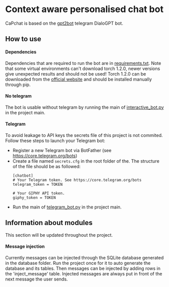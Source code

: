 # Context aware personalised chat bot
CaPchat is based on the [gpt2bot](https://github.com/polakowo/gpt2bot) telegram DialoGPT bot.

## How to use
#### Dependencies 
Dependencies that are required to run the bot are in [requirements.txt](https://github.com/ubaer/Personalised_context_aware_DialoGPT/blob/master/requirements.txt). Note that some virtual environments can't download torch 1.2.0, newer versions give unexpected results and should not be used! Torch 1.2.0 can be downloaded from the [official website](https://download.pytorch.org/whl/torch_stable.html) and should be installed manually through pip.
#### No telegram
The bot is usable without telegram by running the main of [interactive_bot.py](https://github.com/ubaer/Personalised_context_aware_DialoGPT/blob/master/gpt2bot/interactive_bot.py) in the project main.
#### Telegram
To avoid leakage to API keys the secrets file of this project is not commited. Follow these steps to launch your Telegram bot:
- Register a new Telegram bot via BotFather (see https://core.telegram.org/bots)
- Create a file named ```secrets.cfg``` in the root folder of the. The structure of the file should be as followed:
    ```
  [chatbot]
    # Your Telegram token. See https://core.telegram.org/bots
    telegram_token = TOKEN
    
    # Your GIPHY API token. 
    giphy_token = TOKEN
    ```
 - Run the main of [telegram_bot.py](https://github.com/ubaer/Personalised_context_aware_DialoGPT/blob/master/gpt2bot/telegram_bot.py) in the project main.
 
 ## Information about modules
  This section will be updated throughout the project.
 #### Message injection
 Currently messages can be injected through the SQLite database generated in the database folder. Run the project once for it to auto generate the database and its tables.
 Then messages can be injected by adding rows in the 'inject_message' table. Injected messages are always put in front of the next message the user sends.
 
